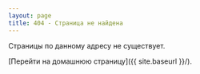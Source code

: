 ```yaml
---
layout: page
title: 404 - Страница не найдена
---
```


Страницы по данному адресу не существует.

[Перейти на домашнюю страницу]({{ site.baseurl }}/).
